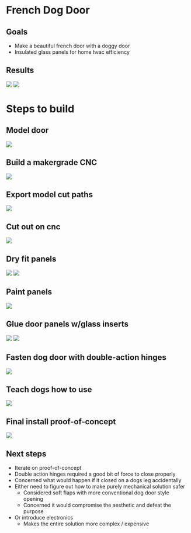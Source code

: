 # French Dog Door

## Goals
- Make a beautiful french door with a doggy door
- Insulated glass panels for home hvac efficiency

## Results
![](french-dog-door-1.jpg)
![](french-dog-door-2.jpg)

# Steps to build

## Model door
![](model.png)

## Build a makergrade CNC
![](build-cnc.jpg)

## Export model cut paths
![](cut-paths.png)

## Cut out on cnc
![](cut-door-pieces.jpg)

## Dry fit panels
![](dry-fit-panels-1.jpg)
![](dry-fit-panels-2.jpg)

## Paint panels
![](paint-panels.jpg)

## Glue door panels w/glass inserts
![](glue-door-panels-1.jpg)
![](glue-door-panels-2.jpg)

## Fasten dog door with double-action hinges
![](fastened-door.jpg)

## Teach dogs how to use
![](teach-dogs.jpg)

## Final install proof-of-concept
![](french-dog-door-1.jpg)

## Next steps
- Iterate on proof-of-concept
- Double action hinges required a good bit of force to close properly
- Concerned what would happen if it closed on a dogs leg accidentally
- Either need to figure out how to make purely mechanical solution safer
  - Considered soft flaps with more conventional dog door style opening
  - Concerned it would compromise the aesthetic and defeat the purpose 
- Or introduce electronics
  - Makes the entire solution more complex / expensive